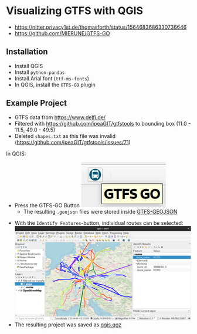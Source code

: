 # Visualizing GTFS with QGIS

* https://nitter.privacy1st.de/thomasforth/status/1564683686330736646
* https://github.com/MIERUNE/GTFS-GO

## Installation

* Install QGIS
* Install `python-pandas`
* Install Arial font (`ttf-ms-fonts`)
* In QGIS, install the `GTFS-GO` plugin

## Example Project

* GTFS data from https://www.delfi.de/
* Filtered with https://github.com/ipeaGIT/gtfstools to bounding box (11.0 - 11.5, 49.0 - 49.5)
* Deleted `shapes.txt` as this file was invalid (https://github.com/ipeaGIT/gtfstools/issues/71)

In QGIS:

* Press the GTFS-GO Button ![screenshot2.png](screenshot2.png)
  - The resulting `.geojson` files were stored inside [GTFS-GEOJSON](GTFS-GEOJSON)
- With the `Identify Features`-button, individual routes can be selected: ![screenshot.png](screenshot.png)
- The resulting project was saved as [qgis.qgz](qgis.qgz)
